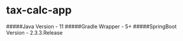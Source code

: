 # tax-calc-app

#####Java Version - 11
#####Gradle Wrapper - 5+
#####SpringBoot Version - 2.3.3.Release

